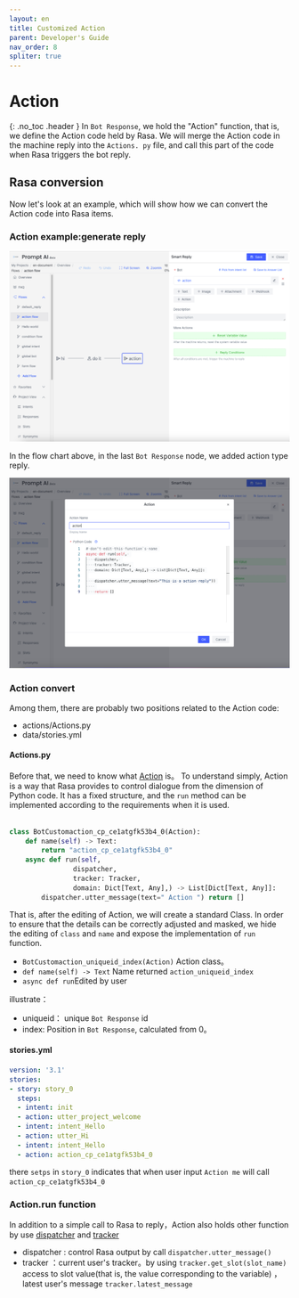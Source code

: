 ```yaml
---
layout: en
title: Customized Action
parent: Developer's Guide
nav_order: 8
spliter: true
---
```


# Action
{: .no_toc .header }
In `Bot Response`, we hold the "Action" function, that is, we define the Action code held by Rasa. We will merge the Action code in the machine reply into the `Actions. py` file, and call this part of the code when Rasa triggers the bot reply.

## Rasa conversion
Now let's look at an example, which will show how we can convert the Action code into Rasa items.

### Action example:generate reply

![action-01](/assets/images/tutorial/action/action-01.png)

In the flow chart above, in the last `Bot Response` node, we added action type reply.

![action-02](/assets/images/tutorial/action/action-02.png)

### Action convert

Among them, there are probably two positions related to the Action code:

- actions/Actions.py
- data/stories.yml

#### Actions.py

Before that, we need to know what [Action](https://rasa.com/docs/rasa/action-server/sdk-actions/) is。  To understand simply, Action is a way that Rasa provides to control dialogue from the dimension of Python code. It has a fixed structure, and the `run` method can be implemented according to the requirements when it is used.
```python

class BotCustomaction_cp_ce1atgfk53b4_0(Action):
    def name(self) -> Text:
        return "action_cp_ce1atgfk53b4_0"
    async def run(self,
                dispatcher,
                tracker: Tracker,
                domain: Dict[Text, Any],) -> List[Dict[Text, Any]]:
        dispatcher.utter_message(text=" Action ") return []
```
That is, after the editing of Action, we will create a standard Class. In order to ensure that the details can be correctly adjusted and masked, we hide the editing of `class` and `name` and expose the implementation of `run` function.

- `BotCustomaction_uniqueid_index(Action)` Action class。
- `def name(self) -> Text` Name returned `action_uniqueid_index`
- `async def run`Edited by user

illustrate：
- uniqueid： unique `Bot Response` id
- index: Position in `Bot Response`, calculated from 0。

#### stories.yml

```yaml
version: '3.1'
stories:
- story: story_0
  steps:
  - intent: init
  - action: utter_project_welcome
  - intent: intent_Hello
  - action: utter_Hi
  - intent: intent_Hello
  - action: action_cp_ce1atgfk53b4_0
```

there `setps` in `story_0`  indicates that when user input `Action me` will call `action_cp_ce1atgfk53b4_0`

### Action.run function

In addition to a simple call to Rasa to reply，Action also holds other function by use [dispatcher](https://rasa.com/docs/rasa/action-server/sdk-dispatcher/) and [tracker](https://rasa.com/docs/rasa/action-server/sdk-tracker) 
- dispatcher : control Rasa output by call `dispatcher.utter_message()`
- tracker ：current user's tracker。by using `tracker.get_slot(slot_name)` access to slot value(that is, the value corresponding to the variable) ，latest user's message `tracker.latest_message`

